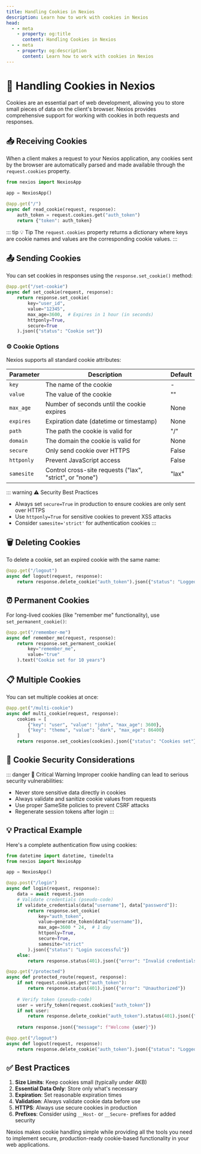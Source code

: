 ```yaml
---
title: Handling Cookies in Nexios
description: Learn how to work with cookies in Nexios
head:
  - - meta
    - property: og:title
      content: Handling Cookies in Nexios
  - - meta
    - property: og:description
      content: Learn how to work with cookies in Nexios
---
```

# 🍪 Handling Cookies in Nexios

Cookies are an essential part of web development, allowing you to store small pieces of data on the client's browser. Nexios provides comprehensive support for working with cookies in both requests and responses.

## 📥 Receiving Cookies

When a client makes a request to your Nexios application, any cookies sent by the browser are automatically parsed and made available through the `request.cookies` property.

```python
from nexios import NexiosApp

app = NexiosApp()

@app.get("/")
async def read_cookie(request, response):
    auth_token = request.cookies.get("auth_token")
    return {"token": auth_token}
```

::: tip 💡 Tip
The `request.cookies` property returns a dictionary where keys are cookie names and values are the corresponding cookie values.
:::

## 📤 Sending Cookies

You can set cookies in responses using the `response.set_cookie()` method:

```python
@app.get("/set-cookie")
async def set_cookie(request, response):
    return response.set_cookie(
        key="user_id",
        value="12345",
        max_age=3600,  # Expires in 1 hour (in seconds)
        httponly=True,
        secure=True
    ).json({"status": "Cookie set"})
```

### ⚙️ Cookie Options

Nexios supports all standard cookie attributes:

| Parameter             | Description                                                                 | Default |
|-----------------------|-----------------------------------------------------------------------------|---------|
| `key`                 | The name of the cookie                                                      | -       |
| `value`               | The value of the cookie                                                     | ""      |
| `max_age`             | Number of seconds until the cookie expires                                  | None    |
| `expires`             | Expiration date (datetime or timestamp)                                     | None    |
| `path`                | The path the cookie is valid for                                            | "/"     |
| `domain`              | The domain the cookie is valid for                                          | None    |
| `secure`              | Only send cookie over HTTPS                                                 | False   |
| `httponly`            | Prevent JavaScript access                                                   | False   |
| `samesite`            | Control cross-site requests ("lax", "strict", or "none")                    | "lax"   |

::: warning ⚠️ Security Best Practices
- Always set `secure=True` in production to ensure cookies are only sent over HTTPS
- Use `httponly=True` for sensitive cookies to prevent XSS attacks
- Consider `samesite='strict'` for authentication cookies
:::

## 🗑️ Deleting Cookies

To delete a cookie, set an expired cookie with the same name:

```python
@app.get("/logout")
async def logout(request, response):
    return response.delete_cookie("auth_token").json({"status": "Logged out"})
```

## ⏰ Permanent Cookies

For long-lived cookies (like "remember me" functionality), use `set_permanent_cookie()`:

```python
@app.get("/remember-me")
async def remember_me(request, response):
    return response.set_permanent_cookie(
        key="remember_me",
        value="true"
    ).text("Cookie set for 10 years")
```

## 📋 Multiple Cookies

You can set multiple cookies at once:

```python
@app.get("/multi-cookie")
async def multi_cookie(request, response):
    cookies = [
        {"key": "user", "value": "john", "max_age": 3600},
        {"key": "theme", "value": "dark", "max_age": 86400}
    ]
    return response.set_cookies(cookies).json({"status": "Cookies set"})
```

## 🔐 Cookie Security Considerations

::: danger 🚨 Critical Warning
Improper cookie handling can lead to serious security vulnerabilities:
- Never store sensitive data directly in cookies
- Always validate and sanitize cookie values from requests
- Use proper SameSite policies to prevent CSRF attacks
- Regenerate session tokens after login
:::

## 💡 Practical Example

Here's a complete authentication flow using cookies:

```python
from datetime import datetime, timedelta
from nexios import NexiosApp

app = NexiosApp()

@app.post("/login")
async def login(request, response):
    data = await request.json
    # Validate credentials (pseudo-code)
    if validate_credentials(data["username"], data["password"]):
        return response.set_cookie(
            key="auth_token",
            value=generate_token(data["username"]),
            max_age=3600 * 24,  # 1 day
            httponly=True,
            secure=True,
            samesite="strict"
        ).json({"status": "Login successful"})
    else:
        return response.status(401).json({"error": "Invalid credentials"})

@app.get("/protected")
async def protected_route(request, response):
    if not request.cookies.get("auth_token"):
        return response.status(401).json({"error": "Unauthorized"})
    
    # Verify token (pseudo-code)
    user = verify_token(request.cookies["auth_token"])
    if not user:
        return response.delete_cookie("auth_token").status(401).json({"error": "Invalid token"})
    
    return response.json({"message": f"Welcome {user}"})

@app.get("/logout")
async def logout(request, response):
    return response.delete_cookie("auth_token").json({"status": "Logged out"})
```

## ✅ Best Practices

1. **Size Limits**: Keep cookies small (typically under 4KB)
2. **Essential Data Only**: Store only what's necessary
3. **Expiration**: Set reasonable expiration times
4. **Validation**: Always validate cookie data before use
5. **HTTPS**: Always use secure cookies in production
6. **Prefixes**: Consider using `__Host-` or `__Secure-` prefixes for added security

Nexios makes cookie handling simple while providing all the tools you need to implement secure, production-ready cookie-based functionality in your web applications.
